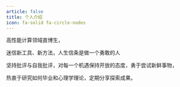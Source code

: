 ```yaml
---
article: false
title: 个人介绍
icon: fa-solid fa-circle-nodes
---
```


高性能计算领域直博生，

迷信新工具、新方法，人生信条是做一个勇敢的人

坚持批评与自我批评，对每一个机遇保持开放的态度，勇于尝试新鲜事物，

热衷于研究如何毕业和心理学理论，定期分享探索成果。
